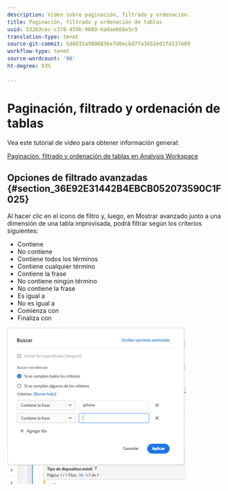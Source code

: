 ```yaml
---
description: Vídeo sobre paginación, filtrado y ordenación.
title: Paginación, filtrado y ordenación de tablas
uuid: 53263cec-c378-459b-9689-6adaeb66e5c9
translation-type: tm+mt
source-git-commit: 5d8032a9806836e7d0ecbd7fa3652ed1fd137e89
workflow-type: tm+mt
source-wordcount: '96'
ht-degree: 93%

---
```



# Paginación, filtrado y ordenación de tablas

Vea este tutorial de vídeo para obtener información general:

[Paginación, filtrado y ordenación de tablas en Analysis Workspace](https://docs.adobe.com/help/es-ES/analytics-learn/tutorials/analysis-workspace/building-freeform-tables/pagination-filtering-sorting-tables.html)

## Opciones de filtrado avanzadas {#section_36E92E31442B4EBCB052073590C1F025}

Al hacer clic en el icono de filtro y, luego, en Mostrar avanzado junto a una dimensión de una tabla improvisada, podrá filtrar según los criterios siguientes:

* Contiene
* No contiene
* Contiene todos los términos
* Contiene cualquier término
* Contiene la frase
* No contiene ningún término
* No contiene la frase
* Es igual a
* No es igual a
* Comienza con
* Finaliza con

![](assets/advanced-filter.png)

